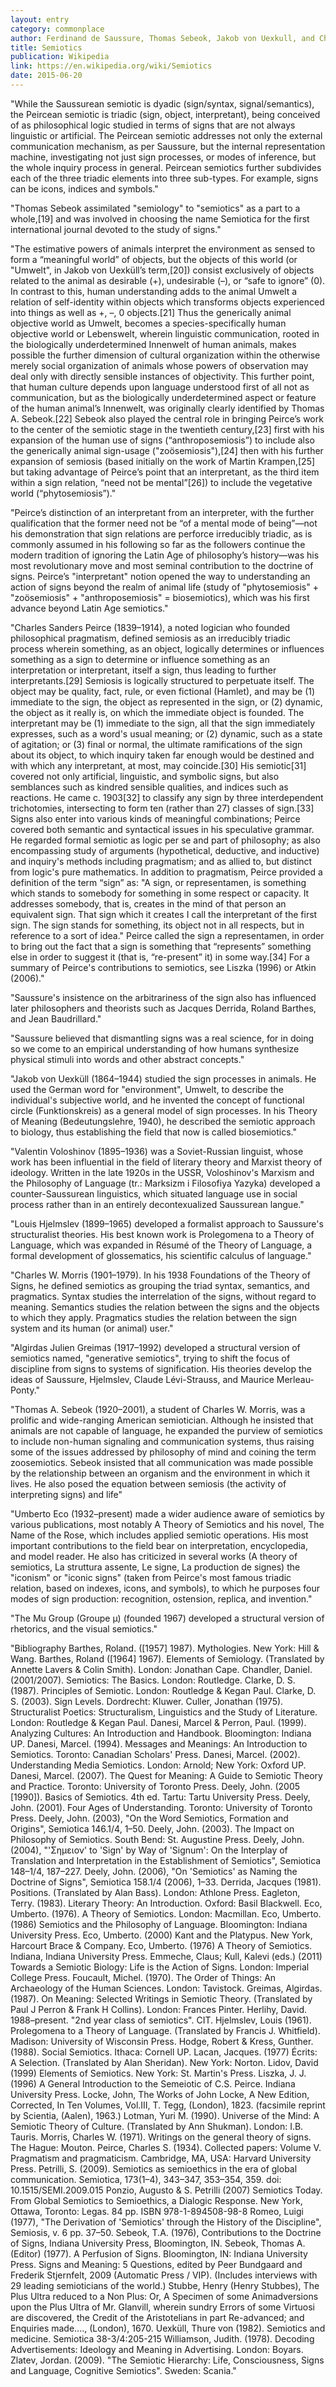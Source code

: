 ```yaml
---
layout: entry
category: commonplace
author: Ferdinand de Saussure, Thomas Sebeok, Jakob von Uexkull, and Charles Sanders Peirce
title: Semiotics
publication: Wikipedia
link: https://en.wikipedia.org/wiki/Semiotics
date: 2015-06-20
---
```


"While the Saussurean semiotic is dyadic (sign/syntax, signal/semantics), the Peircean semiotic is triadic (sign, object, interpretant), being conceived of as philosophical logic studied in terms of signs that are not always linguistic or artificial. The Peircean semiotic addresses not only the external communication mechanism, as per Saussure, but the internal representation machine, investigating not just sign processes, or modes of inference, but the whole inquiry process in general. Peircean semiotics further subdivides each of the three triadic elements into three sub-types. For example, signs can be icons, indices and symbols."
 
"Thomas Sebeok assimilated "semiology" to "semiotics" as a part to a whole,[19] and was involved in choosing the name Semiotica for the first international journal devoted to the study of signs."

"The estimative powers of animals interpret the environment as sensed to form a “meaningful world” of objects, but the objects of this world (or "Umwelt", in Jakob von Uexküll’s term,[20]) consist exclusively of objects related to the animal as desirable (+), undesirable (–), or “safe to ignore” (0). In contrast to this, human understanding adds to the animal Umwelt a relation of self-identity within objects which transforms objects experienced into things as well as +, –, 0 objects.[21] Thus the generically animal objective world as Umwelt, becomes a species-specifically human objective world or Lebenswelt, wherein linguistic communication, rooted in the biologically underdetermined Innenwelt of human animals, makes possible the further dimension of cultural organization within the otherwise merely social organization of animals whose powers of observation may deal only with directly sensible instances of objectivity. This further point, that human culture depends upon language understood first of all not as communication, but as the biologically underdetermined aspect or feature of the human animal’s Innenwelt, was originally clearly identified by Thomas A. Sebeok.[22] Sebeok also played the central role in bringing Peirce’s work to the center of the semiotic stage in the twentieth century,[23] first with his expansion of the human use of signs (“anthroposemiosis”) to include also the generically animal sign-usage ("zoösemiosis"),[24] then with his further expansion of semiosis (based initially on the work of Martin Krampen,[25] but taking advantage of Peirce’s point that an interpretant, as the third item within a sign relation, “need not be mental”[26]) to include the vegetative world (“phytosemiosis”)."

"Peirce’s distinction of an interpretant from an interpreter, with the further qualification that the former need not be “of a mental mode of being”—not his demonstration that sign relations are perforce irreducibly triadic, as is commonly assumed in his following so far as the followers continue the modern tradition of ignoring the Latin Age of philosophy’s history—was his most revolutionary move and most seminal contribution to the doctrine of signs. Peirce’s "interpretant" notion opened the way to understanding an action of signs beyond the realm of animal life (study of "phytosemiosis" + "zoösemiosis" + "anthroposemiosis" = biosemiotics), which was his first advance beyond Latin Age semiotics."

"Charles Sanders Peirce (1839–1914), a noted logician who founded philosophical pragmatism, defined semiosis as an irreducibly triadic process wherein something, as an object, logically determines or influences something as a sign to determine or influence something as an interpretation or interpretant, itself a sign, thus leading to further interpretants.[29] Semiosis is logically structured to perpetuate itself. The object may be quality, fact, rule, or even fictional (Hamlet), and may be (1) immediate to the sign, the object as represented in the sign, or (2) dynamic, the object as it really is, on which the immediate object is founded. The interpretant may be (1) immediate to the sign, all that the sign immediately expresses, such as a word's usual meaning; or (2) dynamic, such as a state of agitation; or (3) final or normal, the ultimate ramifications of the sign about its object, to which inquiry taken far enough would be destined and with which any interpretant, at most, may coincide.[30] His semiotic[31] covered not only artificial, linguistic, and symbolic signs, but also semblances such as kindred sensible qualities, and indices such as reactions. He came c. 1903[32] to classify any sign by three interdependent trichotomies, intersecting to form ten (rather than 27) classes of sign.[33] Signs also enter into various kinds of meaningful combinations; Peirce covered both semantic and syntactical issues in his speculative grammar. He regarded formal semiotic as logic per se and part of philosophy; as also encompassing study of arguments (hypothetical, deductive, and inductive) and inquiry's methods including pragmatism; and as allied to, but distinct from logic's pure mathematics. In addition to pragmatism, Peirce provided a definition of the term “sign” as: "A sign, or representamen, is something which stands to somebody for something in some respect or capacity. It addresses somebody, that is, creates in the mind of that person an equivalent sign. That sign which it creates I call the interpretant of the first sign. The sign stands for something, its object not in all respects, but in reference to a sort of idea." Peirce called the sign a representamen, in order to bring out the fact that a sign is something that “represents” something else in order to suggest it (that is, “re-present” it) in some way.[34] For a summary of Peirce's contributions to semiotics, see Liszka (1996) or Atkin (2006)."

"Saussure's insistence on the arbitrariness of the sign also has influenced later philosophers and theorists such as Jacques Derrida, Roland Barthes, and Jean Baudrillard."
 
"Saussure believed that dismantling signs was a real science, for in doing so we come to an empirical understanding of how humans synthesize physical stimuli into words and other abstract concepts."

"Jakob von Uexküll (1864–1944) studied the sign processes in animals. He used the German word for "environment", Umwelt, to describe the individual's subjective world, and he invented the concept of functional circle (Funktionskreis) as a general model of sign processes. In his Theory of Meaning (Bedeutungslehre, 1940), he described the semiotic approach to biology, thus establishing the field that now is called biosemiotics."

"Valentin Voloshinov (1895–1936) was a Soviet-Russian linguist, whose work has been influential in the field of literary theory and Marxist theory of ideology. Written in the late 1920s in the USSR, Voloshinov's Marxism and the Philosophy of Language (tr.: Marksizm i Filosofiya Yazyka) developed a counter-Saussurean linguistics, which situated language use in social process rather than in an entirely decontexualized Saussurean langue."

"Louis Hjelmslev (1899–1965) developed a formalist approach to Saussure's structuralist theories. His best known work is Prolegomena to a Theory of Language, which was expanded in Résumé of the Theory of Language, a formal development of glossematics, his scientific calculus of language."

"Charles W. Morris (1901–1979). In his 1938 Foundations of the Theory of Signs, he defined semiotics as grouping the triad syntax, semantics, and pragmatics. Syntax studies the interrelation of the signs, without regard to meaning. Semantics studies the relation between the signs and the objects to which they apply. Pragmatics studies the relation between the sign system and its human (or animal) user."

"Algirdas Julien Greimas (1917–1992) developed a structural version of semiotics named, "generative semiotics", trying to shift the focus of discipline from signs to systems of signification. His theories develop the ideas of Saussure, Hjelmslev, Claude Lévi-Strauss, and Maurice Merleau-Ponty."

"Thomas A. Sebeok (1920–2001), a student of Charles W. Morris, was a prolific and wide-ranging American semiotician. Although he insisted that animals are not capable of language, he expanded the purview of semiotics to include non-human signaling and communication systems, thus raising some of the issues addressed by philosophy of mind and coining the term zoosemiotics. Sebeok insisted that all communication was made possible by the relationship between an organism and the environment in which it lives. He also posed the equation between semiosis (the activity of interpreting signs) and life"

"Umberto Eco (1932–present) made a wider audience aware of semiotics by various publications, most notably A Theory of Semiotics and his novel, The Name of the Rose, which includes applied semiotic operations. His most important contributions to the field bear on interpretation, encyclopedia, and model reader. He also has criticized in several works (A theory of semiotics, La struttura assente, Le signe, La production de signes) the "iconism" or "iconic signs" (taken from Peirce's most famous triadic relation, based on indexes, icons, and symbols), to which he purposes four modes of sign production: recognition, ostension, replica, and invention."

"The Mu Group (Groupe µ) (founded 1967) developed a structural version of rhetorics, and the visual semiotics."

"Bibliography Barthes, Roland. ([1957] 1987). Mythologies. New York: Hill & Wang. Barthes, Roland ([1964] 1967). Elements of Semiology. (Translated by Annette Lavers & Colin Smith). London: Jonathan Cape. Chandler, Daniel. (2001/2007). Semiotics: The Basics. London: Routledge. Clarke, D. S. (1987). Principles of Semiotic. London: Routledge & Kegan Paul. Clarke, D. S. (2003). Sign Levels. Dordrecht: Kluwer. Culler, Jonathan (1975). Structuralist Poetics: Structuralism, Linguistics and the Study of Literature. London: Routledge & Kegan Paul. Danesi, Marcel & Perron, Paul. (1999). Analyzing Cultures: An Introduction and Handbook. Bloomington: Indiana UP. Danesi, Marcel. (1994). Messages and Meanings: An Introduction to Semiotics. Toronto: Canadian Scholars' Press. Danesi, Marcel. (2002). Understanding Media Semiotics. London: Arnold; New York: Oxford UP. Danesi, Marcel. (2007). The Quest for Meaning: A Guide to Semiotic Theory and Practice. Toronto: University of Toronto Press. Deely, John. (2005 [1990]). Basics of Semiotics. 4th ed. Tartu: Tartu University Press. Deely, John. (2001). Four Ages of Understanding. Toronto: University of Toronto Press. Deely, John. (2003), "On the Word Semiotics, Formation and Origins", Semiotica 146.1/4, 1–50. Deely, John. (2003). The Impact on Philosophy of Semiotics. South Bend: St. Augustine Press. Deely, John. (2004), "'Σημειον' to 'Sign' by Way of 'Signum': On the Interplay of Translation and Interpretation in the Establishment of Semiotics", Semiotica 148–1/4, 187–227. Deely, John. (2006), "On 'Semiotics' as Naming the Doctrine of Signs", Semiotica 158.1/4 (2006), 1–33. Derrida, Jacques (1981). Positions. (Translated by Alan Bass). London: Athlone Press. Eagleton, Terry. (1983). Literary Theory: An Introduction. Oxford: Basil Blackwell. Eco, Umberto. (1976). A Theory of Semiotics. London: Macmillan. Eco, Umberto. (1986) Semiotics and the Philosophy of Language. Bloomington: Indiana University Press. Eco, Umberto. (2000) Kant and the Platypus. New York, Harcourt Brace & Company. Eco, Umberto. (1976) A Theory of Semiotics. Indiana, Indiana University Press. Emmeche, Claus; Kull, Kalevi (eds.) (2011) Towards a Semiotic Biology: Life is the Action of Signs. London: Imperial College Press. Foucault, Michel. (1970). The Order of Things: An Archaeology of the Human Sciences. London: Tavistock. Greimas, Algirdas. (1987). On Meaning: Selected Writings in Semiotic Theory. (Translated by Paul J Perron & Frank H Collins). London: Frances Pinter. Herlihy, David. 1988–present. "2nd year class of semiotics". CIT. Hjelmslev, Louis (1961). Prolegomena to a Theory of Language. (Translated by Francis J. Whitfield). Madison: University of Wisconsin Press. Hodge, Robert & Kress, Gunther. (1988). Social Semiotics. Ithaca: Cornell UP. Lacan, Jacques. (1977) Écrits: A Selection. (Translated by Alan Sheridan). New York: Norton. Lidov, David (1999) Elements of Semiotics. New York: St. Martin's Press. Liszka, J. J. (1996) A General Introduction to the Semeiotic of C.S. Peirce. Indiana University Press. Locke, John, The Works of John Locke, A New Edition, Corrected, In Ten Volumes, Vol.III, T. Tegg, (London), 1823. (facsimile reprint by Scientia, (Aalen), 1963.) Lotman, Yuri M. (1990). Universe of the Mind: A Semiotic Theory of Culture. (Translated by Ann Shukman). London: I.B. Tauris. Morris, Charles W. (1971). Writings on the general theory of signs. The Hague: Mouton. Peirce, Charles S. (1934). Collected papers: Volume V. Pragmatism and pragmaticism. Cambridge, MA, USA: Harvard University Press. Petrilli, S. (2009). Semiotics as semioethics in the era of global communication. Semiotica, 173(1–4), 343–347, 353–354, 359. doi: 10.1515/SEMI.2009.015 Ponzio, Augusto & S. Petrilli (2007) Semiotics Today. From Global Semiotics to Semioethics, a Dialogic Response. New York, Ottawa, Toronto: Legas. 84 pp. ISBN 978-1-894508-98-8 Romeo, Luigi (1977), "The Derivation of 'Semiotics' through the History of the Discipline", Semiosis, v. 6 pp. 37–50. Sebeok, T.A. (1976), Contributions to the Doctrine of Signs, Indiana University Press, Bloomington, IN. Sebeok, Thomas A. (Editor) (1977). A Perfusion of Signs. Bloomington, IN: Indiana University Press. Signs and Meaning: 5 Questions, edited by Peer Bundgaard and Frederik Stjernfelt, 2009 (Automatic Press / VIP). (Includes interviews with 29 leading semioticians of the world.) Stubbe, Henry (Henry Stubbes), The Plus Ultra reduced to a Non Plus: Or, A Specimen of some Animadversions upon the Plus Ultra of Mr. Glanvill, wherein sundry Errors of some Virtuosi are discovered, the Credit of the Aristotelians in part Re-advanced; and Enquiries made...., (London), 1670. Uexküll, Thure von (1982). Semiotics and medicine. Semiotica 38-3/4:205-215 Williamson, Judith. (1978). Decoding Advertisements: Ideology and Meaning in Advertising. London: Boyars. Zlatev, Jordan. (2009). "The Semiotic Hierarchy: Life, Consciousness, Signs and Language, Cognitive Semiotics". Sweden: Scania."
